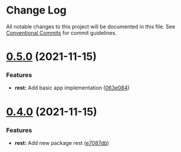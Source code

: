 # Change Log

All notable changes to this project will be documented in this file.
See [Conventional Commits](https://conventionalcommits.org) for commit guidelines.

# [0.5.0](https://github.com/andrewcpacifico/allspark-ts/compare/v0.4.0...v0.5.0) (2021-11-15)


### Features

* **rest:** Add basic app implementation ([063e084](https://github.com/andrewcpacifico/allspark-ts/commit/063e08472e781166a7bcb32faf78aeeb56d96111))





# [0.4.0](https://github.com/andrewcpacifico/allspark-ts/compare/v0.3.0...v0.4.0) (2021-11-15)


### Features

* **rest:** Add new package rest ([e7087db](https://github.com/andrewcpacifico/allspark-ts/commit/e7087db8c56786fd60969601e81721f2a63c8942))
